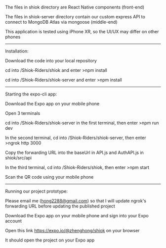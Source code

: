 The files in shiok directory are React Native components (front-end)

The files in shiok-server directory contain our custom express API to connect to MongoDB Atlas via mongoose (middle-end)

This application is tested using iPhone XR, so the UI/UX may differ on other phones

-----------------------------------------------------------

Installation:

Download the code into your local repository

cd into /Shiok-Riders/shiok and enter >npm install

cd into /Shiok-Riders/shiok-server and enter >npm install

-----------------------------------------------------------

Starting the expo-cli app:

Download the Expo app on your mobile phone 

Open 3 terminals

cd into /Shiok-Riders/shiok-server in the first terminal, then enter >npm run dev

In the second terminal, cd into /Shiok-Riders/shiok-server, then enter >ngrok http 3000

Copy the forwarding URL into the baseUrl in API.js and AuthAPI.js in shiok/src/api 

In the third terminal, cd into /Shiok-Riders/shiok, then enter >npm start

Scan the QR code using your mobile phone 

-----------------------------------------------------------

Running our project prototype:

Please email me (hong2288@gmail.com) so that I will update ngrok's forwarding URL before updating the published project

Download the Expo app on your mobile phone and sign into your Expo account

Open this link https://expo.io/@zhenghong/shiok on your browser

It should open the project on your Expo app










